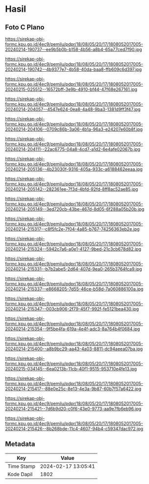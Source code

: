 # Hasil

## Foto C Plano

https://sirekap-obj-formc.kpu.go.id/4ec9/pemilu/pdpr/18/08/05/20/17/1808052017005-20240214-190737--ee9b5b0b-b158-4b56-a8b4-65a77ced7f90.jpg

https://sirekap-obj-formc.kpu.go.id/4ec9/pemilu/pdpr/18/08/05/20/17/1808052017005-20240214-190742--4b9377e7-4b58-40da-baa8-ffb609c6d397.jpg

https://sirekap-obj-formc.kpu.go.id/4ec9/pemilu/pdpr/18/08/05/20/17/1808052017005-20240215-025512--16572bff-3e9b-4910-bf44-47f68e267161.jpg

https://sirekap-obj-formc.kpu.go.id/4ec9/pemilu/pdpr/18/08/05/20/17/1808052017005-20240214-204057--4547e624-0ea8-4a48-9ba3-1381d9ff3f47.jpg

https://sirekap-obj-formc.kpu.go.id/4ec9/pemilu/pdpr/18/08/05/20/17/1808052017005-20240214-204106--0709c86b-3a06-4b1a-96a3-e24207e60b8f.jpg

https://sirekap-obj-formc.kpu.go.id/4ec9/pemilu/pdpr/18/08/05/20/17/1808052017005-20240214-204111--22ac6775-04a8-4cd7-a1d2-6e4afe02067b.jpg

https://sirekap-obj-formc.kpu.go.id/4ec9/pemilu/pdpr/18/08/05/20/17/1808052017005-20240214-205136--4b23030f-9316-405a-933c-a6188462eeaa.jpg

https://sirekap-obj-formc.kpu.go.id/4ec9/pemilu/pdpr/18/08/05/20/17/1808052017005-20240214-205142--282361ee-7f3d-4bfd-92fd-8ff8ac52ae85.jpg

https://sirekap-obj-formc.kpu.go.id/4ec9/pemilu/pdpr/18/08/05/20/17/1808052017005-20240214-205149--3ed720cb-43be-467d-8d05-6f288a05b20b.jpg

https://sirekap-obj-formc.kpu.go.id/4ec9/pemilu/pdpr/18/08/05/20/17/1808052017005-20240214-215317--c8f5fc2e-7f04-4a85-b767-74256363eb2e.jpg

https://sirekap-obj-formc.kpu.go.id/4ec9/pemilu/pdpr/18/08/05/20/17/1808052017005-20240214-215324--5942c7a6-a0e1-4127-9bed-21c3cb678d82.jpg

https://sirekap-obj-formc.kpu.go.id/4ec9/pemilu/pdpr/18/08/05/20/17/1808052017005-20240214-215331--b7b2abe5-2d64-407d-9ea0-265b3764fca9.jpg

https://sirekap-obj-formc.kpu.go.id/4ec9/pemilu/pdpr/18/08/05/20/17/1808052017005-20240214-215337--e8668205-7d55-46ce-b58d-7a060886100a.jpg

https://sirekap-obj-formc.kpu.go.id/4ec9/pemilu/pdpr/18/08/05/20/17/1808052017005-20240214-215347--003cb906-2f79-45f7-992f-fe5121bea430.jpg

https://sirekap-obj-formc.kpu.go.id/4ec9/pemilu/pdpr/18/08/05/20/17/1808052017005-20240214-215354--9f5be4fa-619a-4e4f-adc3-8a764b4f0684.jpg

https://sirekap-obj-formc.kpu.go.id/4ec9/pemilu/pdpr/18/08/05/20/17/1808052017005-20240214-215400--a8b9bc29-aa43-4a03-8811-dc94aeea07ba.jpg

https://sirekap-obj-formc.kpu.go.id/4ec9/pemilu/pdpr/18/08/05/20/17/1808052017005-20240215-034145--6ea0213b-11cb-40f1-9515-953710e4fe13.jpg

https://sirekap-obj-formc.kpu.go.id/4ec9/pemilu/pdpr/18/08/05/20/17/1808052017005-20240214-215417--88e0e25c-8e13-4e3a-9b87-60b7f57a6422.jpg

https://sirekap-obj-formc.kpu.go.id/4ec9/pemilu/pdpr/18/08/05/20/17/1808052017005-20240214-215421--7d6b9d20-c0f6-43e0-9773-aa9e7fb6eb96.jpg

https://sirekap-obj-formc.kpu.go.id/4ec9/pemilu/pdpr/18/08/05/20/17/1808052017005-20240214-215426--8b268bde-11c4-4607-94b4-c59347dac972.jpg


## Metadata

| Key        | Value               |
| ---------- | ------------------- |
| Time Stamp | 2024-02-17 13:05:41 |
| Kode Dapil | 1802                |



